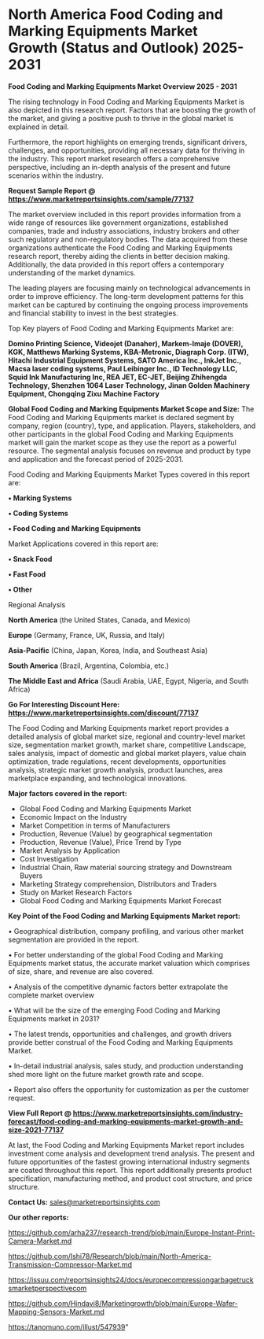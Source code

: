 # North America Food Coding and Marking Equipments Market Growth (Status and Outlook) 2025-2031

<Strong> Food Coding and Marking Equipments Market Overview 2025 - 2031</strong>

The rising technology in Food Coding and Marking Equipments Market is also depicted in this research report. Factors that are boosting the growth of the market, and giving a positive push to thrive in the global market is explained in detail.

Furthermore, the report highlights on emerging trends, significant drivers, challenges, and opportunities, providing all necessary data for thriving in the industry. This report market research offers a comprehensive perspective, including an in-depth analysis of the present and future scenarios within the industry.

<strong>Request Sample Report @ <a href=https://www.marketreportsinsights.com/sample/77137>https://www.marketreportsinsights.com/sample/77137</a></strong>

The market overview included in this report provides information from a wide range of resources like government organizations, established companies, trade and industry associations, industry brokers and other such regulatory and non-regulatory bodies. The data acquired from these organizations authenticate the Food Coding and Marking Equipments research report, thereby aiding the clients in better decision making. Additionally, the data provided in this report offers a contemporary understanding of the market dynamics.

The leading players are focusing mainly on technological advancements in order to improve efficiency. The long-term development patterns for this market can be captured by continuing the ongoing process improvements and financial stability to invest in the best strategies.

Top Key players of Food Coding and Marking Equipments Market are:

<strong>Domino Printing Science, Videojet (Danaher), Markem-Imaje (DOVER), KGK, Matthews Marking Systems, KBA-Metronic, Diagraph Corp. (ITW), Hitachi Industrial Equipment Systems, SATO America Inc., InkJet Inc., Macsa laser coding systems, Paul Leibinger Inc., ID Technology LLC, Squid Ink Manufacturing Inc, REA JET, EC-JET, Beijing Zhihengda Technology, Shenzhen 1064 Laser Technology, Jinan Golden Machinery Equipment, Chongqing Zixu Machine Factory</strong>

<strong><b>Global Food Coding and Marking Equipments Market Scope and Size:</b></strong>
The Food Coding and Marking Equipments market is declared segment by company, region (country), type, and application. Players, stakeholders, and other participants in the global Food Coding and Marking Equipments market will gain the market scope as they use the report as a powerful resource. The segmental analysis focuses on revenue and product by type and application and the forecast period of 2025-2031.

Food Coding and Marking Equipments Market Types covered in this report are:

<strong>• Marking Systems

• Coding Systems

• Food Coding and Marking Equipments</strong>

Market Applications covered in this report are:

<strong>• Snack Food

• Fast Food

• Other</strong> 

Regional Analysis

<strong>North America</strong> (the United States, Canada, and Mexico)

<strong>Europe</strong> (Germany, France, UK, Russia, and Italy)

<strong>Asia-Pacific</strong> (China, Japan, Korea, India, and Southeast Asia)

<strong>South America</strong> (Brazil, Argentina, Colombia, etc.)

<strong>The Middle East and Africa</strong> (Saudi Arabia, UAE, Egypt, Nigeria, and South Africa)

<strong>Go For Interesting Discount Here: <a href=https://www.marketreportsinsights.com/discount/77137>https://www.marketreportsinsights.com/discount/77137</a></strong>

The Food Coding and Marking Equipments market report provides a detailed analysis of global market size, regional and country-level market size, segmentation market growth, market share, competitive Landscape, sales analysis, impact of domestic and global market players, value chain optimization, trade regulations, recent developments, opportunities analysis, strategic market growth analysis, product launches, area marketplace expanding, and technological innovations.

<strong><b>Major factors covered in the report:</b></strong>
<ul>
  <li>Global Food Coding and Marking Equipments Market </li>
  <li>Economic Impact on the Industry</li>
  <li>Market Competition in terms of Manufacturers</li>
  <li>Production, Revenue (Value) by geographical segmentation</li>
  <li>Production, Revenue (Value), Price Trend by Type</li>
  <li>Market Analysis by Application</li>
  <li>Cost Investigation</li>
  <li>Industrial Chain, Raw material sourcing strategy and Downstream Buyers</li>
  <li>Marketing Strategy comprehension, Distributors and Traders</li>
  <li>Study on Market Research Factors</li>
  <li>Global Food Coding and Marking Equipments Market Forecast</li>
</ul>

<strong><b>Key Point of the Food Coding and Marking Equipments Market report:</b></strong>

• Geographical distribution, company profiling, and various other market segmentation are provided in the report.

• For better understanding of the global Food Coding and Marking Equipments market status, the accurate market valuation which comprises of size, share, and revenue are also covered.

• Analysis of the competitive dynamic factors better extrapolate the complete market overview

• What will be the size of the emerging Food Coding and Marking Equipments market in 2031?

• The latest trends, opportunities and challenges, and growth drivers provide better construal of the Food Coding and Marking Equipments Market.

• In-detail industrial analysis, sales study, and production understanding shed more light on the future market growth rate and scope.

• Report also offers the opportunity for customization as per the customer request.

<strong><b>View Full Report @ <a href=https://www.marketreportsinsights.com/industry-forecast/food-coding-and-marking-equipments-market-growth-and-size-2021-77137>https://www.marketreportsinsights.com/industry-forecast/food-coding-and-marking-equipments-market-growth-and-size-2021-77137</a></b></strong>


At last, the Food Coding and Marking Equipments Market report includes investment come analysis and development trend analysis. The present and future opportunities of the fastest growing international industry segments are coated throughout this report. This report additionally presents product specification, manufacturing method, and product cost structure, and price structure.

<strong>Contact Us:</strong>
sales@marketreportsinsights.com

<strong>Our other reports:</strong>

<a href=https://github.com/arha237/research-trend/blob/main/Europe-Instant-Print-Camera-Market.md>https://github.com/arha237/research-trend/blob/main/Europe-Instant-Print-Camera-Market.md</a>

<a href=https://github.com/Ishi78/Research/blob/main/North-America-Transmission-Compressor-Market.md>https://github.com/Ishi78/Research/blob/main/North-America-Transmission-Compressor-Market.md</a>

<a href=https://issuu.com/reportsinsights24/docs/europecompressiongarbagetrucksmarketperspectivecom>https://issuu.com/reportsinsights24/docs/europecompressiongarbagetrucksmarketperspectivecom</a>

<a href=https://github.com/Hindavi8/Marketingrowth/blob/main/Europe-Wafer-Mapping-Sensors-Market.md>https://github.com/Hindavi8/Marketingrowth/blob/main/Europe-Wafer-Mapping-Sensors-Market.md</a>

<a href=https://tanomuno.com/illust/547939>https://tanomuno.com/illust/547939</a>"
